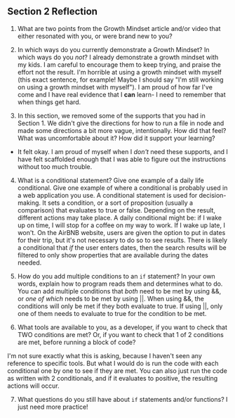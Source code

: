 ## Section 2 Reflection

1. What are two points from the Growth Mindset article and/or video that either resonated with you, or were brand new to you?


2. In which ways do you currently demonstrate a Growth Mindset? In which ways do you _not_?
I already demonstrate a growth mindset with my kids. I am careful to encourage them to keep trying, and praise the effort not the result. I'm horrible at using a growth mindset with myself (this exact sentence, for example! Maybe I should say "I'm still working on using a growth mindset with myself"). I am proud of how far I've come and I have real evidence that I **can** learn- I need to remember that when things get hard.


3. In this section, we removed some of the supports that you had in Section 1. We didn't give the directions for how to run a file in node and made some directions a bit more vague, intentionally. How did that feel? What was uncomfortable about it? How did it support your learning?
* It felt okay. I am proud of myself when I *don't* need these supports, and I have felt scaffolded enough that I was able to figure out the instructions without too much trouble.

4. What is a conditional statement? Give one example of a daily life conditional. Give one example of where a conditional is probably used in a web application you use.
A conditional statement is used for decision-making. It sets a condition, or a sort of proposition (usually a comparison) that evaluates to true or false. Depending on the result, different actions may take place. A daily conditional might be: if I wake up on time, I will stop for a coffee on my way to work. If I wake up late, I won't. On the AirBNB website, users are given the option to put in dates for their trip, but it's not necessary to do so to see results. There is likely a conditional that *if* the user enters dates, then the search results will be filtered to only show properties that are available during the dates needed.

5. How do you add multiple conditions to an `if` statement? In your own words, explain how to program reads them and determines what to do.
You can add multiple conditions that *both* need to be met by using &&, or *one of which* needs to be met by using ||. When using &&, the conditions will only be met if they both evaluate to true. If using ||, only one of them needs to evaluate to true for the condition to be met.


6. What tools are available to you, as a developer, if you want to check that TWO conditions are met? Or, if you want to check that 1 of 2 conditions are met, before running a block of code?

I'm not sure exactly what this is asking, because I haven't seen any reference to specific tools. But what I would do is run the code with each conditional one by one to see if they are met. You can also just run the code as written with 2 conditionals, and if it evaluates to positive, the resulting actions will occur.

7. What questions do you still have about `if` statements and/or functions?
I just need more practice!
